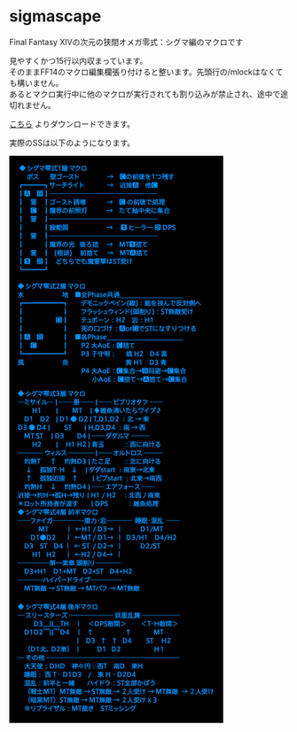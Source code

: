# sigmascape
Final Fantasy XIVの次元の狭間オメガ零式：シグマ編のマクロです

見やすくかつ15行以内収まっています。  
そのままFF14のマクロ編集欄張り付けると整います。先頭行の/mlockはなくても構いません。  
あるとマクロ実行中に他のマクロが実行されても割り込みが禁止され、途中で途切れません。

[こちら](https://github.com/htppp/sigmascape/releases/download/2/sigma_macro.txt)
よりダウンロードできます。

実際のSSは以下のようになります。  

![SS](./run_macro.png)
